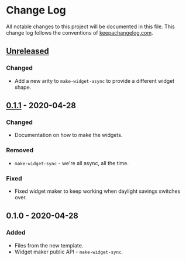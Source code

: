 # Change Log
All notable changes to this project will be documented in this file. This change log follows the conventions of [keepachangelog.com](http://keepachangelog.com/).

## [Unreleased]
### Changed
- Add a new arity to `make-widget-async` to provide a different widget shape.

## [0.1.1] - 2020-04-28
### Changed
- Documentation on how to make the widgets.

### Removed
- `make-widget-sync` - we're all async, all the time.

### Fixed
- Fixed widget maker to keep working when daylight savings switches over.

## 0.1.0 - 2020-04-28
### Added
- Files from the new template.
- Widget maker public API - `make-widget-sync`.

[Unreleased]: https://github.com/your-name/aoc_2019_day_11/compare/0.1.1...HEAD
[0.1.1]: https://github.com/your-name/aoc_2019_day_11/compare/0.1.0...0.1.1
